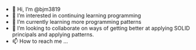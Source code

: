 - 👋 Hi, I’m @bjm3819
- 👀 I’m interested in continuing learning programming
- 🌱 I’m currently learning more programming patterns
- 💞️ I’m looking to collaborate on ways of getting better at applying SOLID principals and applying patterns. 
- 📫 How to reach me ...

<!---
bjm3819/bjm3819 is a ✨ special ✨ repository because its `README.md` (this file) appears on your GitHub profile.
You can click the Preview link to take a look at your changes.
--->

